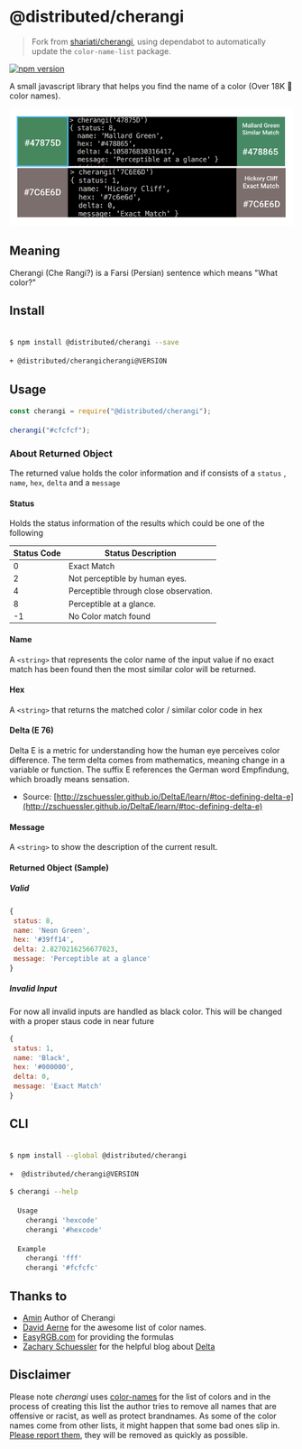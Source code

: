 # @distributed/cherangi

> Fork from [shariati/cherangi](https://github.com/shariati/cherangi), using dependabot to automatically update the `color-name-list` package.

[![npm version](https://badge.fury.io/js/%40distributed%2Fcherangi.svg)](https://badge.fury.io/js/@distributed/cherangi)

A small javascript library that helps you find the name of a color (Over 18K 🎨 color names).

![cherangi](screenshot.png)

## Meaning

Cherangi (Che Rangi?) is a Farsi (Persian) sentence which means "What color?"

## Install

```bash

$ npm install @distributed/cherangi --save

+ @distributed/cherangicherangi@VERSION
```

## Usage

```javascript
const cherangi = require("@distributed/cherangi");

cherangi("#cfcfcf");
```

### About Returned Object

The returned value holds the color information and
if consists of a `status` , `name`, `hex`, `delta` and a `message`

#### Status

Holds the status information of the results which could be one of the following

| Status Code | Status Description                     |
| ----------- | -------------------------------------- |
| 0           | Exact Match                            |
| 2           | Not perceptible by human eyes.         |
| 4           | Perceptible through close observation. |
| 8           | Perceptible at a glance.               |
| -1          | No Color match found                   |

#### Name

A `<string>` that represents the color name of the input value if no exact match has been found then the most similar color will be returned.

#### Hex

A `<string>` that returns the matched color / similar color code in hex

#### Delta (E 76)

Delta E is a metric for understanding how the human eye perceives color difference. The term delta comes from mathematics, meaning change in a variable or function. The suffix E references the German word Empfindung, which broadly means sensation.

- Source: [http://zschuessler.github.io/DeltaE/learn/#toc-defining-delta-e](http://zschuessler.github.io/DeltaE/learn/#toc-defining-delta-e)

#### Message

A `<string>` to show the description of the current result.

#### Returned Object (Sample)

##### Valid

```javascript
{
 status: 8,
 name: 'Neon Green',
 hex: '#39ff14',
 delta: 2.8270216256677023,
 message: 'Perceptible at a glance'
}

```

##### Invalid Input

For now all invalid inputs are handled as black color. This will be changed with a proper staus code in near future

```javascript
{
 status: 1,
 name: 'Black',
 hex: '#000000',
 delta: 0,
 message: 'Exact Match'
}
```

## CLI

```bash

$ npm install --global @distributed/cherangi

+  @distributed/cherangi@VERSION
```

```bash
$ cherangi --help

  Usage
    cherangi 'hexcode'
    cherangi '#hexcode'

  Example
    cherangi 'fff'
    cherangi '#fcfcfc'
```

## Thanks to

- [Amin](https://github.com/shariati) Author of Cherangi
- [David Aerne](https://github.com/meodai/color-names) for the awesome list of color names.
- [EasyRGB.com](http://www.easyrgb.com/en/math.php) for providing the formulas
- [Zachary Schuessler](https://github.com/zschuessler) for the helpful blog about [Delta](http://zschuessler.github.io/DeltaE/learn/#toc-defining-delta-e)

## Disclaimer

Please note _cherangi_ uses [color-names](https://github.com/meodai/color-names/) for the list of colors and in the process of creating this list the author tries to remove all names that are offensive or racist, as well as protect brandnames.
As some of the color names come from other lists, it might happen that some bad ones slip in. [Please report them](https://github.com/meodai/color-names/issues), they will be removed as quickly as possible.
